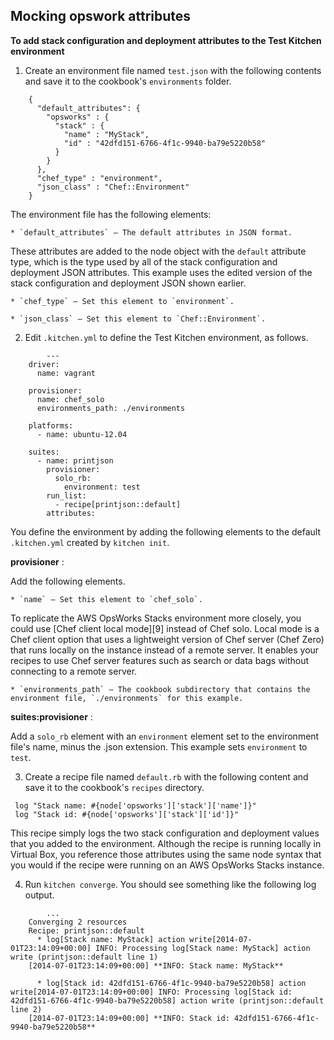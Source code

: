 Mocking opswork attributes
----
**To add stack configuration and deployment attributes to the Test Kitchen environment**

1. Create an environment file named `test.json` with the following contents and save it to the cookbook's `environments` folder.
    
```
    {
      "default_attributes": {
        "opsworks" : {
          "stack" : {
            "name" : "MyStack",
            "id" : "42dfd151-6766-4f1c-9940-ba79e5220b58"
          }
        }
      },
      "chef_type" : "environment",
      "json_class" : "Chef::Environment"
    }
```

The environment file has the following elements:

    * `default_attributes` – The default attributes in JSON format.

These attributes are added to the node object with the `default` attribute type, which is the type used by all of the stack configuration and deployment JSON attributes. This example uses the edited version of the stack configuration and deployment JSON shown earlier.

    * `chef_type` – Set this element to `environment`.

    * `json_class` – Set this element to `Chef::Environment`.

2. Edit `.kitchen.yml` to define the Test Kitchen environment, as follows.

```
        ---
    driver:
      name: vagrant
    
    provisioner:
      name: chef_solo
      environments_path: ./environments
    
    platforms:
      - name: ubuntu-12.04
    
    suites:
      - name: printjson 
        provisioner:
          solo_rb:
            environment: test
        run_list:
          - recipe[printjson::default]
        attributes:
```

You define the environment by adding the following elements to the default `.kitchen.yml` created by `kitchen init`.

**provisioner**
: 

Add the following elements.

    * `name` – Set this element to `chef_solo`.

To replicate the AWS OpsWorks Stacks environment more closely, you could use [Chef client local mode][9] instead of Chef solo. Local mode is a Chef client option that uses a lightweight version of Chef server (Chef Zero) that runs locally on the instance instead of a remote server. It enables your recipes to use Chef server features such as search or data bags without connecting to a remote server.

    * `environments_path` – The cookbook subdirectory that contains the environment file, `./environments` for this example.

**suites:provisioner**
: 

Add a `solo_rb` element with an `environment` element set to the environment file's name, minus the .json extension. This example sets `environment` to `test`.

3. Create a recipe file named `default.rb` with the following content and save it to the cookbook's `recipes` directory.
   
  ```
   log "Stack name: #{node['opsworks']['stack']['name']}"
   log "Stack id: #{node['opsworks']['stack']['id']}"
   ```

This recipe simply logs the two stack configuration and deployment values that you added to the environment. Although the recipe is running locally in Virtual Box, you reference those attributes using the same node syntax that you would if the recipe were running on an AWS OpsWorks Stacks instance.

4. Run `kitchen converge`. You should see something like the following log output.

```
        ...
    Converging 2 resources       
    Recipe: printjson::default       
      * log[Stack name: MyStack] action write[2014-07-01T23:14:09+00:00] INFO: Processing log[Stack name: MyStack] action write (printjson::default line 1)       
    [2014-07-01T23:14:09+00:00] **INFO: Stack name: MyStack**       
                 
      * log[Stack id: 42dfd151-6766-4f1c-9940-ba79e5220b58] action write[2014-07-01T23:14:09+00:00] INFO: Processing log[Stack id: 42dfd151-6766-4f1c-9940-ba79e5220b58] action write (printjson::default line 2)       
    [2014-07-01T23:14:09+00:00] **INFO: Stack id: 42dfd151-6766-4f1c-9940-ba79e5220b58**       
```
